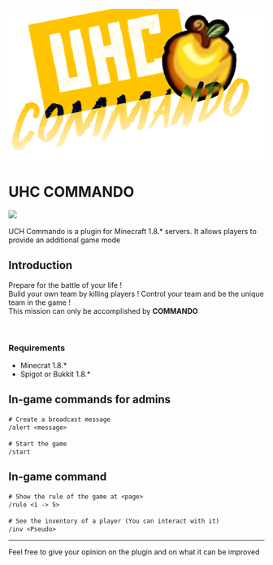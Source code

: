 ![](https://raw.githubusercontent.com/Wongt8/UHC_Commando/master/img/UHCCommando.png "Banner")


# UHC COMMANDO
<img src="https://img.shields.io/badge/Java-Maven-brightgreen.svg?style=plastic">

UCH Commando is a plugin for Minecraft 1.8.* servers. It allows players to provide an additional game mode



## Introduction
Prepare for the battle of your life !\
Build your own team by killing players ! Control your team and be the unique team in the game !\
This mission can only be accomplished by **COMMANDO**


</br>

### Requirements
* Minecrat 1.8.*
* Spigot or Bukkit 1.8.*

## In-game commands for admins

    # Create a broadcast message
    /alert <message>

    # Start the game
    /start

## In-game command 

    # Show the rule of the game at <page>
    /rule <1 -> 5>

    # See the inventory of a player (You can interact with it)
    /inv <Pseudo>


----

Feel free to give your opinion on the plugin and on what it can be improved

